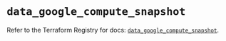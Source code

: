 # `data_google_compute_snapshot`

Refer to the Terraform Registry for docs: [`data_google_compute_snapshot`](https://registry.terraform.io/providers/hashicorp/google/6.11.1/docs/data-sources/compute_snapshot).
